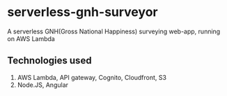 # serverless-gnh-surveyor
A serverless GNH(Gross National Happiness) surveying web-app, running on AWS Lambda

## Technologies used
1. AWS Lambda, API gateway, Cognito, Cloudfront, S3
2. Node.JS, Angular
